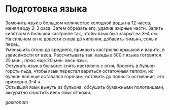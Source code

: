 # Подготовка языка

Замочить язык в большом количестве холодной воды на 12 часов, меняя воду 2-3 раза. Затем обрезать его, удалив жирные части. Залить кипятком в большой кастрюле так, чтобы язык был закрыт на 3–4 см. На сильном огне довести снова до кипения, добавить тимьян, соль и перец.  
Уменьшить огонь до среднего, прикрыть кастрюлю крышкой и варить, в зависимости от веса. Рассчитывать так: каждые 500 г языка готовятся 25 мин., плюс еще 20 мин. весь язык.  
Остужать язык в бульоне: снять кастрюлю с огня, бросить в бульон горсть льда, чтобы язык перестал вариться остаточным теплом, но бульон все еще оставался горячим, оставить до полного остывания, это примерно 3–4 ч.  
Остывший язык вынуть из бульона, обсушить бумажными полотенцами, аккуратно очистить весь язык от кожи.

_gastronom_